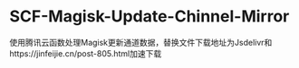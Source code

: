 # SCF-Magisk-Update-Chinnel-Mirror
使用腾讯云函数处理Magisk更新通道数据，替换文件下载地址为Jsdelivr和https://jinfeijie.cn/post-805.html加速下载
